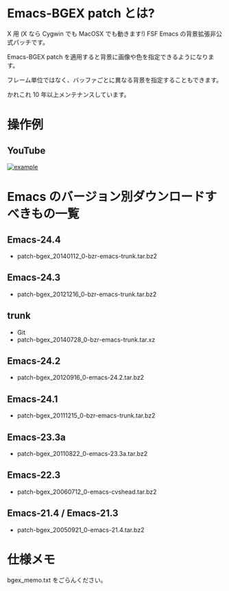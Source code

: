 # Emacs-BGEX patch とは?

X 用 (X なら Cygwin でも MacOSX でも動きます!) FSF Emacs の背景拡張非公式パッチです。

Emacs-BGEX patch を適用すると背景に画像や色を指定できるようになります。

フレーム単位ではなく、バッファごとに異なる背景を指定することもできます。

かれこれ 10 年以上メンテナンスしています。




# 操作例

## YouTube

[![example](http://img.youtube.com/vi/5P89fA-2ZfU/0.jpg)](http://www.youtube.com/watch?v=5P89fA-2ZfU)




# Emacs のバージョン別ダウンロードすべきもの一覧

## Emacs-24.4

- patch-bgex_20140112_0-bzr-emacs-trunk.tar.bz2


## Emacs-24.3

- patch-bgex_20121216_0-bzr-emacs-trunk.tar.bz2


## trunk

- Git
- patch-bgex_20140728_0-bzr-emacs-trunk.tar.xz


## Emacs-24.2

- patch-bgex_20120916_0-emacs-24.2.tar.bz2


## Emacs-24.1

- patch-bgex_20111215_0-bzr-emacs-trunk.tar.bz2


## Emacs-23.3a

- patch-bgex_20110822_0-emacs-23.3a.tar.bz2


## Emacs-22.3

- patch-bgex_20060712_0-emacs-cvshead.tar.bz2


## Emacs-21.4 / Emacs-21.3

- patch-bgex_20050921_0-emacs-21.4.tar.bz2




# 仕様メモ

bgex_memo.txt をごらんください。
